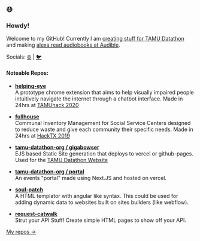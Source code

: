 ### 😷
### Howdy!
Welcome to my GitHub! Currently I am [creating stuff for TAMU Datathon](https://github.com/tamu-datathon-org) and making [alexa read audiobooks at Audible](https://www.audible.com/).

Socials: [🌐](https://geooot.com) | [🐦](https://twitter.com/geooot_)

#### Noteable Repos:
- **[helping-eye](https://github.com/geooot/helping-eye)**</br>
  A prototype chrome extension that aims to help visually impaired people intuitively navigate the internet through a chatbot interface. Made in 24hrs at [TAMUhack 2020](https://tamuhack.com)
  
- **[fullhouse](https://github.com/geooot/fullhouse)**</br>
  Communal Inventory Management for Social Service Centers designed to reduce waste and give each community their specific needs. Made in 24hrs at [HackTX 2019](https://hacktx.com)
  
- **[tamu-datathon-org / gigabowser](https://github.com/tamu-datathon-org/gigabowser)**</br>
  EJS based Static Site generation that deploys to vercel or github-pages. Used for the [TAMU Datathon Website](https://tamudatathon.com)
  
- **[tamu-datathon-org / portal](https://github.com/tamu-datathon-org/portal)**</br>
  An events "portal" made using Next.JS and hosted on vercel. 
  
- **[soul-patch](https://github.com/geooot/soulpatch)**</br>
  A HTML templator with angular like syntax. This could be used for adding dynamic data to websites built on sites builders (like webflow).
  
- **[request-catwalk](https://github.com/geooot/request-catwalk)**</br>
  Strut your API Stuff! Create simple HTML pages to show off your API.

[My repos →](https://github.com/geooot?tab=repositories)
